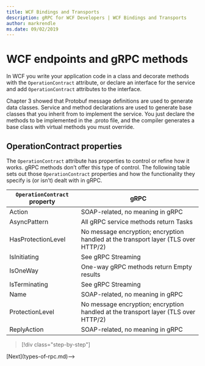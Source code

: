 ```yaml
---
title: WCF Bindings and Transports
description: gRPC for WCF Developers | WCF Bindings and Transports
author: markrendle
ms.date: 09/02/2019
---
```


# WCF endpoints and gRPC methods

In WCF you write your application code in a class and decorate methods with the `OperationContract` attribute, or declare an interface for the service and add `OperationContract` attributes to the interface.

Chapter 3 showed that Protobuf message definitions are used to generate data classes. Service and method declarations are used to generate base classes that you inherit from to implement the service. You just declare the methods to be implemented in the .proto file, and the compiler generates a base class with virtual methods you must override.

## OperationContract properties

The `OperationContract` attribute has properties to control or refine how it works. gRPC methods don’t offer this type of control. The following table sets out those `OperationContract` properties and how the functionality they specify is (or isn’t) dealt with in gRPC.

| `OperationContract` property | gRPC                                             |
| ---------------------------- | ------------------------------------------------ |
| Action                       | SOAP-related, no meaning in gRPC                 |
| AsyncPattern                 | All gRPC service methods return Tasks            |
| HasProtectionLevel           | No message encryption; encryption handled at the transport layer (TLS over HTTP/2) |
| IsInitiating                 | See gRPC Streaming                               |
| IsOneWay                     | One-way gRPC methods return Empty results        |
| IsTerminating                | See gRPC Streaming                               |
| Name                         | SOAP-related, no meaning in gRPC                 |
| ProtectionLevel              | No message encryption; encryption handled at the transport layer (TLS over HTTP/2) |
| ReplyAction                  | SOAP-related, no meaning in gRPC                 |

>[!div class="step-by-step"]
<!-->[Next](types-of-rpc.md)-->

